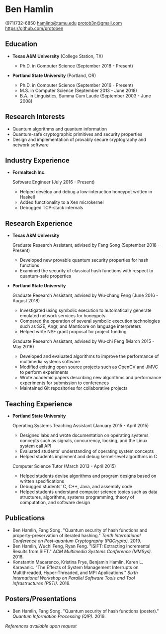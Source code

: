 Ben Hamlin
==========

(971)732-6850
<hamlinb@tamu.edu>
<protob3n@gmail.com>
<https://github.com/protoben>


Education
---------

*   **Texas A&M University** (College Station, TX)

    + Ph.D. in Computer Science (September 2018 - Present)

*   **Portland State University** (Portland, OR)

    + Ph.D. in Computer Science (September 2016 - Present)
    + M.S. in Computer Science (September 2013 - June 2018)
    + B.A. in Linguistics, Summa Cum Laude (September 2003 - June 2008)


Research Interests
------------------

* Quantum algorithms and quantum information
* Quantum-safe cryptographic primitives and security properties
* Design and implementation of provably secure cryptography and network software


Industry Experience
-------------------

*   **Formaltech Inc.**

    Software Engineer (July 2016 - Present)

    + Helped develop and debug a low-interaction honeypot written in Haskell
    + Added functionality to a Xen microkernel
    + Debugged TCP-stack internals


Research Experience
-------------------

*   **Texas A&M University**

    Graduate Research Assistant, advised by Fang Song (September 2018 - Present)

    + Developed new provable quantum security properties for hash functions
    + Examined the security of classical hash functions with respect to
      quantum-safe properties

*   **Portland State University**

    Graduate Research Assistant, advised by Wu-chang Feng (June 2016 - August 2018)

    + Investigated using symbolic execution to automatically generate emulated
      network services for honeypots
    + Compared the operation of several symbolic execution technologies such as
      S2E, Angr, and Manticore on language interpreters
    + Helped write NSF grant proposal for project funding

    Graduate Research Assistant, advised by Wu-chi Feng (March 2015 - May 2016)

    + Developed and evaluated algorithms to improve the performance of
      multimedia systems software
    + Modified existing open source projects such as OpenCV and JMVC to
      perform experiments
    + Wrote academic papers describing new algorithms and performance
      experiments for submission to conferences
    + Maintained Git repositories for collaborative projects


Teaching Experience
-------------------

*   **Portland State University**

    Operating Systems Teaching Assistant (January 2015 - April 2015)

    + Designed labs and wrote documentation on operating systems concepts
      such as signals, concurrency, locking, and the Linux system call API
    + Evaluated students' understanding of operating system concepts
    + Helped students implement and debug kernel-level algorithms in C

    Computer Science Tutor (March 2013 - April 2015)

    + Helped students devise algorithms and program designs based on written
      specifications
    + Debugged students' C, C++, Java, and assembly code
    + Helped students understand computer science topics such as data
      structures, algorithms, systems programming, theory of computation, and
      software design


Publications
------------

* Ben Hamlin, Fang Song. "Quantum security of hash functions and
  property-preservation of iterated hashing." *Tenth International Conference on
  Post-quantum Cryptography (PQCrypto).* 2019.
* Ben Hamlin, Wuchi Feng, Ryan Feng. "ISIFT: Extracting Incremental Results from
  SIFT." *ACM Multimedia Systems Conference (MMSys).* 2018.
* Konstantin Macarenco, Kristina Frye, Benjamin Hamlin, Karen L. Karavanic. "The
  Effects of System Management Interrupts on Multithreaded, Hyper-Threaded, and
  MPI Applications." *Sixth International Workshop on Parallel Software Tools
  and Tool Infrastructures (PSTI).* 2016.


Posters/Presentations
---------------------

* Ben Hamlin, Fang Song. "Quantum security of hash functions (poster)." *Quantum
  Information Processing (QIP).* 2019.


*References available upon request*
